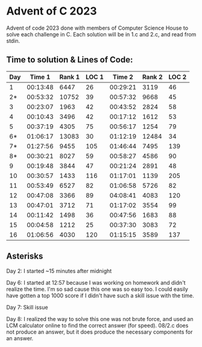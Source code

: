 # Advent of C 2023

Advent of code 2023 done with members of Computer Science House to solve each
challenge in C. Each solution will be in 1.c and 2.c, and read from stdin.

## Time to solution & Lines of Code:

| Day | Time 1   | Rank 1 | LOC 1 | Time 2   | Rank 2 | LOC 2 |
|-----|----------|--------|-------|----------|--------|-------|
| 1   | 00:13:48 | 6447   | 26    | 00:29:21 | 3119   | 46    |
| 2*  | 00:53:32 | 10752  | 39    | 00:57:32 | 9668   | 45    |
| 3   | 00:23:07 | 1963   | 42    | 00:43:52 | 2824   | 58    |
| 4   | 00:10:43 | 3496   | 42    | 00:17:12 | 1612   | 53    |
| 5   | 00:37:19 | 4305   | 75    | 00:56:17 | 1254   | 79    |
| 6*  | 01:06:17 | 13083  | 30    | 01:12:19 | 12484  | 34    |
| 7*  | 01:27:56 | 9455   | 105   | 01:46:44 | 7495   | 139   |
| 8*  | 00:30:21 | 8027   | 59    | 00:58:27 | 4586   | 90    |
| 9   | 00:19:48 | 3844   | 47    | 00:21:24 | 2891   | 48    |
| 10  | 00:30:57 | 1433   | 116   | 01:17:01 | 1139   | 205   |
| 11  | 00:53:49 | 6527   | 82    | 01:06:58 | 5726   | 82    |
| 12  | 00:47:08 | 3366   | 89    | 04:08:41 | 4083   | 120   |
| 13  | 00:47:01 | 3712   | 71    | 01:17:02 | 3554   | 99    |
| 14  | 00:11:42 | 1498   | 36    | 00:47:56 | 1683   | 88    |
| 15  | 00:04:58 | 1212   | 25    | 00:37:30 | 3083   | 72    |
| 16  | 01:06:56 | 4030   | 120   | 01:15:15 | 3589   | 137   |

## Asterisks

Day 2: I started ~15 minutes after midnight

Day 6: I started at 12:57 because I was working on homework and didn't realize the time.
I'm so sad cause this one was so easy too. I could easily have gotten a top 1000 score
if I didn't have such a skill issue with the time.

Day 7: Skill issue

Day 8: I realized the way to solve this one was not brute force, and used an LCM
calculator online to find the correct answer (for speed). 08/2.c does not produce 
an answer, but it does produce the necessary components for an answer.


